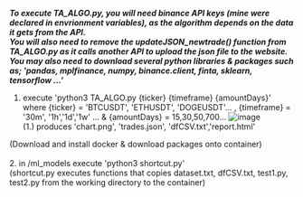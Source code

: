 ***To execute TA_ALGO.py, you will need binance API keys (mine were declared in envrionment variables), as the algorithm depends on the data it gets from the API.***
<br> 
***You will also need to remove the updateJSON_newtrade() function from TA_ALGO.py as it calls another API to upload the json file to the website.***
<br>
***You may also need to download several python libraries & packages such as; 'pandas, mplfinance, numpy, binance.client, finta, sklearn, tensorflow ...'***
<br>
1. execute 'python3 TA_ALGO.py {ticker} {timeframe} {amountDays}'
<br> where {ticker} = 'BTCUSDT', 'ETHUSDT', 'DOGEUSDT'... , {timeframe} = '30m', '1h','1d','1w' ... & {amountDays} = 15,30,50,700...
![image](https://user-images.githubusercontent.com/76219233/123369604-5561cb00-d57e-11eb-9e1f-71f24f79a135.png)
<br>      (1.) produces 'chart.png', 'trades.json', 'dfCSV.txt','report.html'

(Download and install docker & download packages onto container)<br><br>
  2. in /ml_models execute 'python3 shortcut.py'<br>
  (shortcut.py executes functions that copies dataset.txt, dfCSV.txt, test1.py, test2.py from the working directory to the container)
